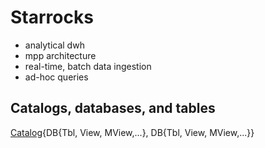 # Starrocks
- analytical dwh
- mpp architecture
- real-time, batch data ingestion
- ad-hoc queries

## Catalogs, databases, and tables

[Catalog](https://docs.starrocks.io/assets/images/Catalog_db_tbl-e7e05f2c4430964e96826f47a4a6224e.png){DB{Tbl, View, MView,...}, DB{Tbl, View, MView,...}}
